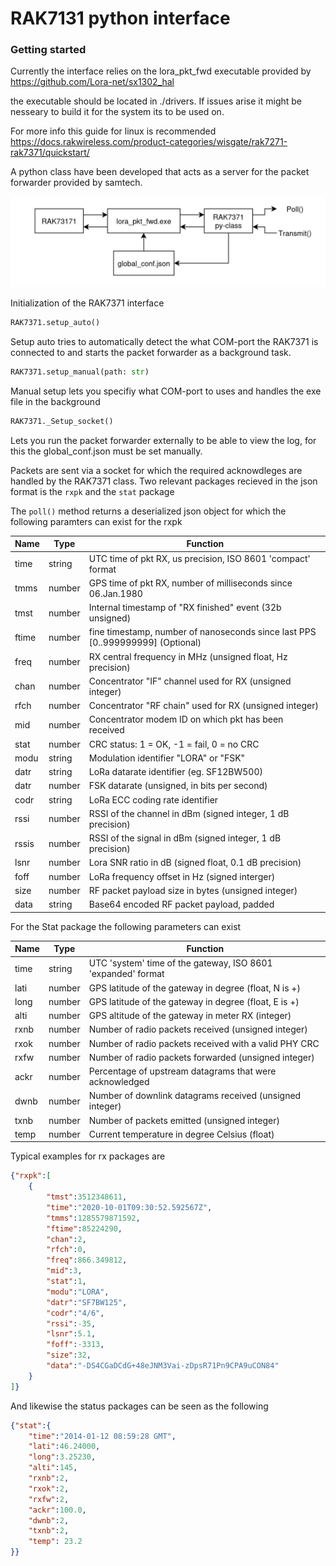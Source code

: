 # RAK7131 python interface

### Getting started 

Currently the interface relies on the lora_pkt_fwd executable provided by https://github.com/Lora-net/sx1302_hal

the executable should be located in ./drivers. If issues arise it might be nesseary to build it for the system its to be used on.

For more info this guide for linux is recommended https://docs.rakwireless.com/product-categories/wisgate/rak7271-rak7371/quickstart/




A python class have been developed that acts as a server for the packet forwarder provided by samtech.

![image info](system.png)



Initialization of the RAK7371 interface


```python
RAK7371.setup_auto()
```
Setup auto tries to automatically detect the what COM-port the RAK7371 is connected to and starts the packet forwarder as a background task.

```python
RAK7371.setup_manual(path: str)
```
Manual setup lets you specifiy what COM-port to uses and handles the exe file in the background

```python
RAK7371._Setup_socket()
```
Lets you run the packet forwarder externally to be able to view the log, for this the global_conf.json must be set manually.


Packets are sent via a socket for which the required acknowdleges are handled by the RAK7371 class. 
Two relevant packages recieved in the json format is the `rxpk` and the `stat` package

The `poll()` method returns a deserialized json object for which the following paramters can exist for the rxpk

| Name | Type   | Function |
|------|--------|----------|
| time | string | UTC time of pkt RX, us precision, ISO 8601 'compact' format |
| tmms | number | GPS time of pkt RX, number of milliseconds since 06.Jan.1980 |
| tmst | number | Internal timestamp of "RX finished" event (32b unsigned) |
| ftime | number | fine timestamp, number of nanoseconds since last PPS [0..999999999] (Optional) |
| freq | number | RX central frequency in MHz (unsigned float, Hz precision) |
| chan | number | Concentrator "IF" channel used for RX (unsigned integer) |
| rfch | number | Concentrator "RF chain" used for RX (unsigned integer) |
| mid  | number | Concentrator modem ID on which pkt has been received |
| stat | number | CRC status: 1 = OK, -1 = fail, 0 = no CRC |
| modu | string | Modulation identifier "LORA" or "FSK" |
| datr | string | LoRa datarate identifier (eg. SF12BW500) |
| datr | number | FSK datarate (unsigned, in bits per second) |
| codr | string | LoRa ECC coding rate identifier |
| rssi | number | RSSI of the channel in dBm (signed integer, 1 dB precision) |
| rssis| number | RSSI of the signal in dBm (signed integer, 1 dB precision) |
| lsnr | number | Lora SNR ratio in dB (signed float, 0.1 dB precision) |
| foff | number | LoRa frequency offset in Hz (signed interger) |
| size | number | RF packet payload size in bytes (unsigned integer) |
| data | string | Base64 encoded RF packet payload, padded |


For the Stat package the following parameters can exist

| Name | Type   | Function                                                     |
| ---- | ------ | ------------------------------------------------------------ |
| time | string | UTC 'system' time of the gateway, ISO 8601 'expanded' format |
| lati | number | GPS latitude of the gateway in degree (float, N is +)        |
| long | number | GPS latitude of the gateway in degree (float, E is +)        |
| alti | number | GPS altitude of the gateway in meter RX (integer)            |
| rxnb | number | Number of radio packets received (unsigned integer)          |
| rxok | number | Number of radio packets received with a valid PHY CRC        |
| rxfw | number | Number of radio packets forwarded (unsigned integer)         |
| ackr | number | Percentage of upstream datagrams that were acknowledged      |
| dwnb | number | Number of downlink datagrams received (unsigned integer)     |
| txnb | number | Number of packets emitted (unsigned integer)                 |
| temp | number | Current temperature in degree Celsius (float)                |

Typical examples for rx packages are
```json
{"rxpk":[
	{
		"tmst":3512348611,
		"time":"2020-10-01T09:30:52.592567Z",
		"tmms":1285579871592,
		"ftime":85224290,
		"chan":2,
		"rfch":0,
		"freq":866.349812,
		"mid":3,
		"stat":1,
		"modu":"LORA",
		"datr":"SF7BW125",
		"codr":"4/6",
		"rssi":-35,
		"lsnr":5.1,
		"foff":-3313,
		"size":32,
		"data":"-DS4CGaDCdG+48eJNM3Vai-zDpsR71Pn9CPA9uCON84"
	}
]}
```

And likewise the status packages can be seen as the following
```json
{"stat":{
    "time":"2014-01-12 08:59:28 GMT",
    "lati":46.24000,
    "long":3.25230,
    "alti":145,
    "rxnb":2,
    "rxok":2,
    "rxfw":2,
    "ackr":100.0,
    "dwnb":2,
    "txnb":2,
    "temp": 23.2
}}
```
